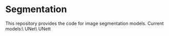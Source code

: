 # Segmentation

This repository provides the code for image segmentation models.
Current models:\\
  UNet\\
  UNett

